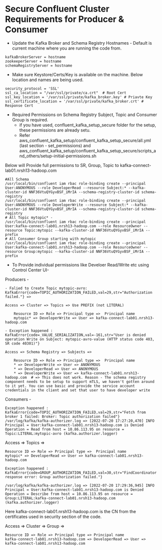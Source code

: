 # Secure Confluent Cluster Requirements for Producer & Consumer

- Update the Kafka Broker and Schema Registry Hostnames - Default is current machine where you are running the code from.
```
kafkaBrokerServer = hostname
zookeeperServer = hostname
schemaRegistryServer = hostname
```

- Make sure Keystore/Certs/Key is available on the machine. Below location and names are being used.
```
security_protocol = 'SSL'
ssl_ca_location = "/var/ssl/private/ca.crt"  # Root Cert
ssl_key_location = '/var/ssl/private/kafka_broker.key' # Priavte Key
ssl_certificate_location = '/var/ssl/private/kafka_broker.crt' # Response Cert
```

- Required Permissions on Schema Registry Subject, Topic and Consumer Group is required. 
	- if you have used, confluent_kafka_setup_secure folder for the setup, these permissions are already setu.
	- Refer aws_confluent_kafka_setup/confluent_kafka_setup_secure/all.yml (last section - set_permissions) and aws_confluent_kafka_setup/confluent_kafka_setup_secure/scripts_and_others/setup-initial-permissions.sh

Below will Provide full permissions to SR, Group, Topic to kafka-connect-lab01.nrsh13-hadoop.com
```
#All Schema
/usr/local/bin/confluent iam rbac role-binding create --principal User:ANONYMOUS --role DeveloperRead --resource Subject:* --kafka-cluster-id NNF36VtuQYGyvBSF_iMrIA --schema-registry-cluster-id schema-registry
/usr/local/bin/confluent iam rbac role-binding create --principal User:ANONYMOUS --role DeveloperWrite --resource Subject:* --kafka-cluster-id NNF36VtuQYGyvBSF_iMrIA --schema-registry-cluster-id schema-registry
# All Topic mytopic* - 
/usr/local/bin/confluent iam rbac role-binding create --principal User:kafka-connect-lab01.nrsh13-hadoop.com --role ResourceOwner --resource Topic:mytopic --kafka-cluster-id NNF36VtuQYGyvBSF_iMrIA --prefix
# All Consumer Group starting with mytopic
/usr/local/bin/confluent iam rbac role-binding create --principal User:kafka-connect-lab01.nrsh13-hadoop.com --role ResourceOwner --resource Group:mytopic --kafka-cluster-id NNF36VtuQYGyvBSF_iMrIA --prefix
```

- To Provide individual permissions like Develoer Read/Write etc using Control Center UI-

Producers -

	- Falied to Create Topic mytopic-avro: KafkaError{code=TOPIC_AUTHORIZATION_FAILED,val=29,str="Authorization failed."} => 

```
Access => Cluster => Topics => Use PREFIX (not LITERAL)
	
	Resource ID => Role => Principal type =>  Principal name
	mytopic* => DeveloperWrite => User => kafka-connect-lab01.nrsh13-hadoop.com
```

	- Exception happened : KafkaError{code=_VALUE_SERIALIZATION,val=-161,str="User is denied operation Write on Subject: mytopic-avro-value (HTTP status code 403, SR code 40301)"}

```
Access => Schema Registry => Subjects => 

	Resource ID => Role => Principal type =>  Principal name
	* => DeveloperWrite => User => ANONYMOUS
	* => DeveloperRead => User => ANONYMOUS
	* => DeveloperWrite => User => kafka-connect-lab01.nrsh13-hadoop.com  # => This does not work. Reason - The schema registry component needs to be setup to support mTLS, we haven't gotten around to it yet. You can use basic and provide the service account credentials in the client and set that user to have developer write
```

	
Consumers -

```
Exception happened : KafkaError{code=TOPIC_AUTHORIZATION_FAILED,val=29,str="Fetch from broker 1 failed: Broker: Topic authorization failed"} /var/log/kafka/kafka-authorizer.log => [2022-07-20 17:27:20,470] INFO Principal = User:kafka-connect-lab01.nrsh13-hadoop.com is Denied Operation = Read from host = 10.86.113.95 on resource = Topic:LITERAL:mytopic-avro (kafka.authorizer.logger)
```
Access => Topics =>
	
	Resource ID => Role => Principal type =>  Principal name
	mytopic* => DeveloperRead => User => kafka-connect-lab01.nrsh13-hadoop.com


```
Exception happened : KafkaError{code=GROUP_AUTHORIZATION_FAILED,val=30,str="FindCoordinator response error: Group authorization failed."}

/var/log/kafka/kafka-authorizer.log => [2022-07-20 17:29:36,945] INFO Principal = User:kafka-connect-lab01.nrsh13-hadoop.com is Denied Operation = Describe from host = 10.86.113.95 on resource = Group:LITERAL:kafka-connect-lab01.nrsh13-hadoop.com (kafka.authorizer.logger)
```

Here kafka-connect-lab01.nrsh13-hadoop.com is the CN from the certificates used in security section of the code.

Access => Cluster => Group =>
	
	Resource ID => Role => Principal type => Principal name
	kafka-connect-lab01.nrsh13-hadoop.com => DeveloperRead => User => kafka-connect-lab01.nrsh13-hadoop.com